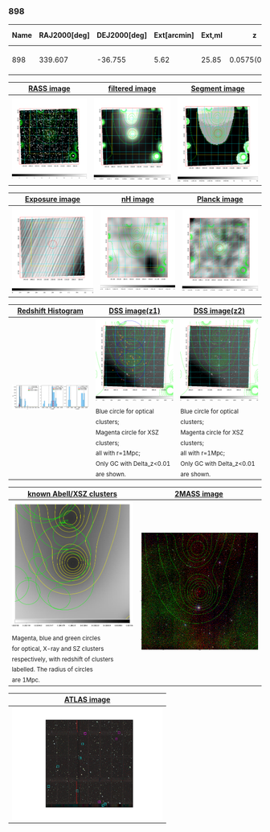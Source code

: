 <div STYLE="page-break-after: always;"></div>

### 898

|Name|RAJ2000[deg]|DEJ2000[deg] |Ext[arcmin]| Ext,ml | z | z_src| C|GC(XSZ,Delta_z<0.01)| GC(OPT,Delta_z<0.01)|GC| R_sig[arcmin] | R500[arcmin] | R500[Mpc]| CRsig[c/s] | CR500[c/s] |L500[1E44 erg/s]|F500[1E-12 erg/s/cm^2]| M500[1E14 Msun]|Tx[keV]|Cnt_sig|Beta|Rc[arcmin]|Comment|Alias|
|---|---|---|---|---|---|------|---|--------|---------|----------|---|---|---|---|---|---|---|---|---|---|---|---|---|---|
|898| 339.607| -36.755| 5.62| 25.85| 0.0575(0.005)| z1, z_opt| S| -| A| A, N, W| 9.288| 9.593| 0.641| 0.120(0.039)| 0.120(0.039)| 0.176(0.044)| 2.229(0.552)| 0.79(0.10)| 1.89(0.15)| 30.7| 0.844(-0.158+0.111)| 6.770(-1.494+1.285)| -| t288|

|[RASS image](../image/898/898_img.pdf)|[filtered image](../image/898/898_fil.pdf)|[Segment image](../image/898/898_seg.pdf)|
|-------------------|--------------------|-------------------|
| <img src="../image/898/898_img.png" width="300">  | <img src="../image/898/898_fil.png" width="300">   | <img src="../image/898/898_seg.png" width="300">  |

|[Exposure image](../image/898/898_mex.pdf)| [nH image](../image/898/898_nh.pdf)| [Planck image](../image/898/898_p.pdf)|
|-------------------|--------------------|-------------------|
|<img src="../image/898/898_mex.png" width="300">   | <img src="../image/898/898_nh.png" width="300">    | <img src="../image/898/898_p.png" width="300"> |

|[Redshift Histogram](../image/898/898_zg.pdf) | [DSS image(z1)](../image/898/898_dss_z1.pdf)      |  [DSS image(z2)](../image/898/898_dss_z2.pdf)    |
|-------------------|--------------------|-------------------|
|<img src="../image/898/898_zg.png" width="300"> |<img src="../image/898/898_dss_z1.png" width="300"> <sub><br>Blue circle for optical clusters; <br>Magenta circle for XSZ clusters; <br>all with r=1Mpc; <br>Only GC with Delta_z<0.01 are shown. </sub>| <img src="../image/898/898_dss_z2.png" width="300"><sub><br>Blue circle for optical clusters; <br>Magenta circle for XSZ clusters; <br>all with r=1Mpc; <br>Only GC with Delta_z<0.01 are shown. </sub> |

|[known Abell/XSZ clusters](../image/898/898_gc.pdf) | [2MASS image](../image/898/898_2mass.pdf)      |
|-------------------|-------------------|
|<img src=../image/898/898_gc.png width="300"> <br><sub>Magenta, blue and green circles <br>for optical, X-ray and SZ clusters <br>respectively, with redshift of clusters <br>labelled. The radius of circles <br>are 1Mpc.</sub>|<img src="../image/898/898_2mass.png" width="300">  |

|[ATLAS image](../image/898/898_s.pdf)        |
|-------------------|
| <img src="../image/898/898_s.pdf" width="300">  |
